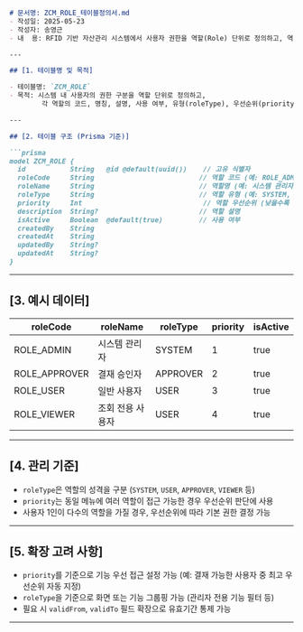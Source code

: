 ````md
# 문서명: ZCM_ROLE_테이블정의서.md
- 작성일: 2025-05-23
- 작성자: 송영근
- 내  용: RFID 기반 자산관리 시스템에서 사용자 권한을 역할(Role) 단위로 정의하고, 역할 유형 및 우선순위까지 포함하여 관리하기 위한 역할 정의 테이블 구조 문서

---

## [1. 테이블명 및 목적]

- 테이블명: `ZCM_ROLE`
- 목적: 시스템 내 사용자의 권한 구분을 역할 단위로 정의하고,  
        각 역할의 코드, 명칭, 설명, 사용 여부, 유형(roleType), 우선순위(priority)를 포함하여 관리

---

## [2. 테이블 구조 (Prisma 기준)]

```prisma
model ZCM_ROLE {
  id           String   @id @default(uuid())    // 고유 식별자
  roleCode     String                          // 역할 코드 (예: ROLE_ADMIN)
  roleName     String                          // 역할명 (예: 시스템 관리자)
  roleType     String                          // 역할 유형 (예: SYSTEM, USER, APPROVER)
  priority     Int                              // 역할 우선순위 (낮을수록 우선권 높음)
  description  String?                         // 역할 설명
  isActive     Boolean  @default(true)         // 사용 여부
  createdBy    String
  createdAt    String
  updatedBy    String?
  updatedAt    String?
}
````

---

## \[3. 예시 데이터]

| roleCode       | roleName  | roleType | priority | isActive |
| -------------- | --------- | -------- | -------- | -------- |
| ROLE\_ADMIN    | 시스템 관리자   | SYSTEM   | 1        | true     |
| ROLE\_APPROVER | 결재 승인자    | APPROVER | 2        | true     |
| ROLE\_USER     | 일반 사용자    | USER     | 3        | true     |
| ROLE\_VIEWER   | 조회 전용 사용자 | USER     | 4        | true     |

---

## \[4. 관리 기준]

* `roleType`은 역할의 성격을 구분 (`SYSTEM`, `USER`, `APPROVER`, `VIEWER` 등)
* `priority`는 동일 메뉴에 여러 역할이 접근 가능한 경우 우선순위 판단에 사용
* 사용자 1인이 다수의 역할을 가질 경우, 우선순위에 따라 기본 권한 결정 가능

---

## \[5. 확장 고려 사항]

* `priority`를 기준으로 기능 우선 접근 설정 가능 (예: 결재 가능한 사용자 중 최고 우선순위 자동 지정)
* `roleType`을 기준으로 화면 또는 기능 그룹핑 가능 (관리자 전용 기능 필터 등)
* 필요 시 `validFrom`, `validTo` 필드 확장으로 유효기간 통제 가능

---

```
```
